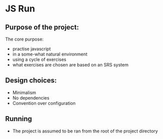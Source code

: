 # JS Run

## Purpose of the project:
The core purpose:
* practise javascript
* in a some-what natural environment
* using a cycle of exercises
* what exercises are chosen are based on an SRS system

## Design choices:
* Minimalism
* No dependencies
* Convention over configuration

## Running
* The project is assumed to be ran from the root of the project directory
